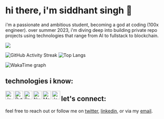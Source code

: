 # hi there, i'm siddhant singh 👋

i'm a passionate and ambitious student, becoming a god at coding (100x engineer). over summer 2023, i'm diving deep into building private repo projects using technologies that range from AI to fullstack to blockchain. 

![](https://komarev.com/ghpvc/?username=s1ddhantsingh&color=blueviolet)

![GitHub Activity Streak](https://github-readme-streak-stats.herokuapp.com/?user=s1ddhantsingh&theme=radical)
![Top Langs](https://github-readme-stats.vercel.app/api/top-langs/?username=s1ddhantsingh&layout=compact&theme=radical)

![WakaTime graph](https://wakatime.com/share/@siddhantsingh/4f31c2c1-ba7e-4841-9d03-bb9e6202c1d5.svg)

## technologies i know:

<img align="left" alt="Java" width="26px" src="https://raw.githubusercontent.com/jmnote/z-icons/master/svg/java.svg" />
<img align="left" alt="Python" width="26px" src="https://raw.githubusercontent.com/jmnote/z-icons/master/svg/python.svg" />
<img align="left" alt="Pandas" width="26px" src="https://upload.wikimedia.org/wikipedia/commons/e/ed/Pandas_logo.svg" />
<img align="left" alt="Numpy" width="26px" src="https://upload.wikimedia.org/wikipedia/commons/3/31/NumPy_logo_2020.svg" />
<img align="left" alt="Matplotlib" width="26px" src="https://upload.wikimedia.org/wikipedia/commons/8/84/Matplotlib_icon.svg" />
<img align="left" alt="JavaScript" width="26px" src="https://raw.githubusercontent.com/jmnote/z-icons/master/svg/javascript.svg" />

## let's connect:

feel free to reach out or follow me on [twitter](https://twitter.com/siddhants1ngh), [linkedin](https://www.linkedin.com/in/siddhant-singh-0217/), or via my [email](mailto:siddhant@joinnova.xyz).
